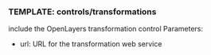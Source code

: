 ### TEMPLATE: controls/transformations

include the OpenLayers transformation control
Parameters:

* url: URL for the transformation web service
